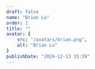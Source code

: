 ```yaml
---
draft: false
name: "Brian Lu"
order: 1
title: ""
avatar: {
    src: "/avatars/brian.png",
    alt: "Brian Lu"
}
publishDate: "2024-12-13 15:39"
---
```

